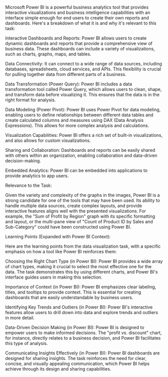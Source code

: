 Microsoft Power BI is a powerful business analytics tool that provides interactive visualizations and business intelligence capabilities with an interface simple enough for end users to create their own reports and dashboards. Here's a breakdown of what it is and why it's relevant to this task:

Interactive Dashboards and Reports: Power BI allows users to create dynamic dashboards and reports that provide a comprehensive view of business data. These dashboards can include a variety of visualizations, such as charts, graphs, maps, and tables.

Data Connectivity: It can connect to a wide range of data sources, including databases, spreadsheets, cloud services, and APIs. This flexibility is crucial for pulling together data from different parts of a business.

Data Transformation (Power Query): Power BI includes a data transformation tool called Power Query, which allows users to clean, shape, and transform data before visualizing it. This ensures that the data is in the right format for analysis.

Data Modeling (Power Pivot): Power BI uses Power Pivot for data modeling, enabling users to define relationships between different data tables and create calculated columns and measures using DAX (Data Analysis Expressions). This allows for more complex analysis and calculations.

Visualization Capabilities: Power BI offers a rich set of built-in visualizations, and also allows for custom visualizations.

Sharing and Collaboration: Dashboards and reports can be easily shared with others within an organization, enabling collaboration and data-driven decision-making.

Embedded Analytics: Power BI can be embedded into applications to provide analytics to app users.

Relevance to the Task:

Given the variety and complexity of the graphs in the images, Power BI is a strong candidate for one of the tools that may have been used. Its ability to handle multiple data sources, create complex layouts, and provide interactive features aligns well with the presented visualizations. For example, the "Sum of Profit by Region" graph with its specific formatting and layout, or the multi-pane view of "Count of Product ID by Sales and Sub-Category" could have been constructed using Power BI.

Learning Points (Expanded with Power BI Context):

Here are the learning points from the data visualization task, with a specific emphasis on how a tool like Power BI reinforces them:

Choosing the Right Chart Type (in Power BI): Power BI provides a wide array of chart types, making it crucial to select the most effective one for the data. The task demonstrates this by using different charts, and Power BI's interface guides users in making this selection.

Importance of Context (in Power BI): Power BI emphasizes clear labeling, titles, and tooltips to provide context. This is essential for creating dashboards that are easily understandable by business users.

Identifying Key Trends and Outliers (in Power BI): Power BI's interactive features allow users to drill down into data and explore trends and outliers in more detail.

Data-Driven Decision Making (in Power BI): Power BI is designed to empower users to make informed decisions. The "profit vs. discount" chart, for instance, directly relates to a business decision, and Power BI facilitates this type of analysis.

Communicating Insights Effectively (in Power BI): Power BI dashboards are designed for sharing insights. The task reinforces the need for clear, concise, and visually appealing communication, which Power BI helps achieve through its design and sharing capabilities.
